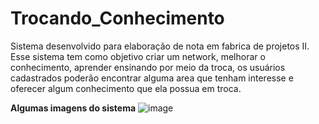 # Trocando_Conhecimento

  Sistema desenvolvido para elaboração de nota em fabrica de projetos II.
  Esse sistema tem como objetivo criar um network, melhorar o conhecimento, aprender ensinando por meio da troca, os usuários cadastrados poderão encontrar alguma area que tenham interesse e oferecer algum conhecimento que ela possua em troca.
  
  **Algumas imagens do sistema**
![image](https://user-images.githubusercontent.com/108235675/213053844-ded5acbf-27f6-4590-9312-d7f30810f598.png)
